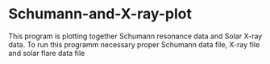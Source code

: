 # Schumann-and-X-ray-plot

This program is plotting together Schumann resonance data and  Solar X-ray data. To run this programm necessary proper Schumann data file, X-ray file and solar flare data file
